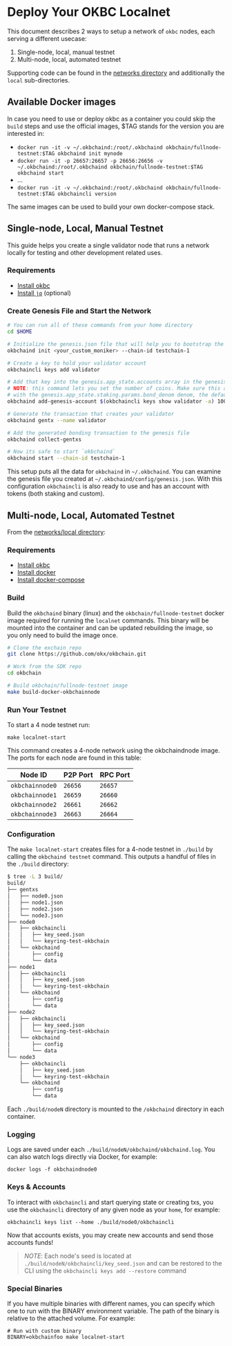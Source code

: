# Deploy Your OKBC Localnet

This document describes 2 ways to setup a network of `okbc` nodes, each serving a different usecase:

1. Single-node, local, manual testnet
2. Multi-node, local, automated testnet

Supporting code can be found in the [networks directory](https://github.com/okx/okbchain/tree/dev/networks) and additionally the `local` sub-directories.

## Available Docker images

In case you need to use or deploy okbc as a container you could skip the `build` steps and use the official images, \$TAG stands for the version you are interested in:

* `docker run -it -v ~/.okbchaind:/root/.okbchaind okbchain/fullnode-testnet:$TAG okbchaind init mynode`
* `docker run -it -p 26657:26657 -p 26656:26656 -v ~/.okbchaind:/root/.okbchaind okbchain/fullnode-testnet:$TAG okbchaind start`
* ...
* `docker run -it -v ~/.okbchaind:/root/.okbchaind okbchain/fullnode-testnet:$TAG okbchaincli version`

The same images can be used to build your own docker-compose stack.

## Single-node, Local, Manual Testnet

This guide helps you create a single validator node that runs a network locally for testing and other development related uses.

### Requirements

- [Install okbc](/dev/quick-start/build-on-okbc/install-okbc.html)
- [Install `jq`](https://stedolan.github.io/jq/download/) (optional)

### Create Genesis File and Start the Network

```bash
# You can run all of these commands from your home directory
cd $HOME

# Initialize the genesis.json file that will help you to bootstrap the network
okbchaind init <your_custom_moniker> --chain-id testchain-1

# Create a key to hold your validator account
okbchaincli keys add validator

# Add that key into the genesis.app_state.accounts array in the genesis file
# NOTE: this command lets you set the number of coins. Make sure this account has some coins
# with the genesis.app_state.staking.params.bond_denom denom, the default is staking
okbchaind add-genesis-account $(okbchaincli keys show validator -a) 1000000000okb

# Generate the transaction that creates your validator
okbchaind gentx --name validator

# Add the generated bonding transaction to the genesis file
okbchaind collect-gentxs

# Now its safe to start `okbchaind`
okbchaind start --chain-id testchain-1
```

This setup puts all the data for `okbchaind` in `~/.okbchaind`. You can examine the genesis file you created at `~/.okbchaind/config/genesis.json`. With this configuration `okbchaincli` is also ready to use and has an account with tokens (both staking and custom).

## Multi-node, Local, Automated Testnet

From the [networks/local directory](https://github.com/okx/okbchain/tree/dev/networks/local):

### Requirements

- [Install okbc](/dev/quick-start/build-on-okbc/install-okbc.html)
- [Install docker](https://docs.docker.com/engine/installation/)
- [Install docker-compose](https://docs.docker.com/compose/install/)

### Build

Build the `okbchaind` binary (linux) and the `okbchain/fullnode-testnet` docker image required for running the `localnet` commands. This binary will be mounted into the container and can be updated rebuilding the image, so you only need to build the image once.

```bash
# Clone the exchain repo
git clone https://github.com/okx/okbchain.git

# Work from the SDK repo
cd okbchain

# Build okbchain/fullnode-testnet image
make build-docker-okbchainnode
```

### Run Your Testnet

To start a 4 node testnet run:

```
make localnet-start
```

This command creates a 4-node network using the okbchaindnode image.
The ports for each node are found in this table:

| Node ID     | P2P Port | RPC Port |
| ----------- | -------- | -------- |
| `okbchainnode0` | `26656`  | `26657`  |
| `okbchainnode1` | `26659`  | `26660`  |
| `okbchainnode2` | `26661`  | `26662`  |
| `okbchainnode3` | `26663`  | `26664`  |

### Configuration

The `make localnet-start` creates files for a 4-node testnet in `./build` by
calling the `okbchaind testnet` command. This outputs a handful of files in the
`./build` directory:

```bash
$ tree -L 3 build/
build/
├── gentxs
│   ├── node0.json
│   ├── node1.json
│   ├── node2.json
│   └── node3.json
├── node0
│   ├── okbchaincli
│   │   ├── key_seed.json
│   │   └── keyring-test-okbchain
│   └── okbchaind
│       ├── config
│       └── data
├── node1
│   ├── okbchaincli
│   │   ├── key_seed.json
│   │   └── keyring-test-okbchain
│   └── okbchaind
│       ├── config
│       └── data
├── node2
│   ├── okbchaincli
│   │   ├── key_seed.json
│   │   └── keyring-test-okbchain
│   └── okbchaind
│       ├── config
│       └── data
└── node3
    ├── okbchaincli
    │   ├── key_seed.json
    │   └── keyring-test-okbchain
    └── okbchaind
        ├── config
        └── data
```

Each `./build/nodeN` directory is mounted to the `/okbchaind` directory in each container.

### Logging

Logs are saved under each `./build/nodeN/okbchaind/okbchaind.log`. You can also watch logs
directly via Docker, for example:

```
docker logs -f okbchaindnode0
```

### Keys & Accounts

To interact with `okbchaincli` and start querying state or creating txs, you use the
`okbchaincli` directory of any given node as your `home`, for example:

```shell
okbchaincli keys list --home ./build/node0/okbchaincli
```

Now that accounts exists, you may create new accounts and send those accounts
funds!

> _NOTE_: Each node's seed is located at `./build/nodeN/okbchaincli/key_seed.json` and can be restored to the CLI using the `okbchaincli keys add --restore` command

### Special Binaries

If you have multiple binaries with different names, you can specify which one to run with the BINARY environment variable. The path of the binary is relative to the attached volume. For example:

```
# Run with custom binary
BINARY=okbchainfoo make localnet-start
```
